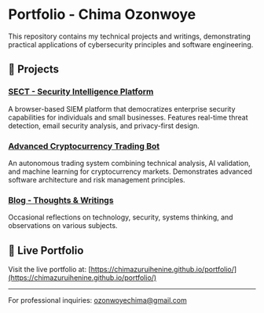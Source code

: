 # Portfolio - Chima Ozonwoye

This repository contains my technical projects and writings, demonstrating practical applications of cybersecurity principles and software engineering.

## 📁 Projects

### [SECT - Security Intelligence Platform](./SIEM/)
A browser-based SIEM platform that democratizes enterprise security capabilities for individuals and small businesses. Features real-time threat detection, email security analysis, and privacy-first design.

### [Advanced Cryptocurrency Trading Bot](./CRYPTO_BOT/)
An autonomous trading system combining technical analysis, AI validation, and machine learning for cryptocurrency markets. Demonstrates advanced software architecture and risk management principles.

### [Blog - Thoughts & Writings](./BLOG/)
Occasional reflections on technology, security, systems thinking, and observations on various subjects.

## 🔗 Live Portfolio

Visit the live portfolio at: [https://chimazuruihenine.github.io/portfolio/](https://chimazuruihenine.github.io/portfolio/)

---

For professional inquiries: ozonwoyechima@gmail.com